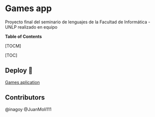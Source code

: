 # Games app
Proyecto final del seminario de lenguajes de la Facultad de Informática - UNLP realizado  en equipo


**Table of Contents**

[TOCM]

[TOC]


## Deploy 🚀
[Games aplication](https://games-app-x6ud8.ondigitalocean.app/ "Games-app")

## Contributors
@inagoy
@JuanMoli111
